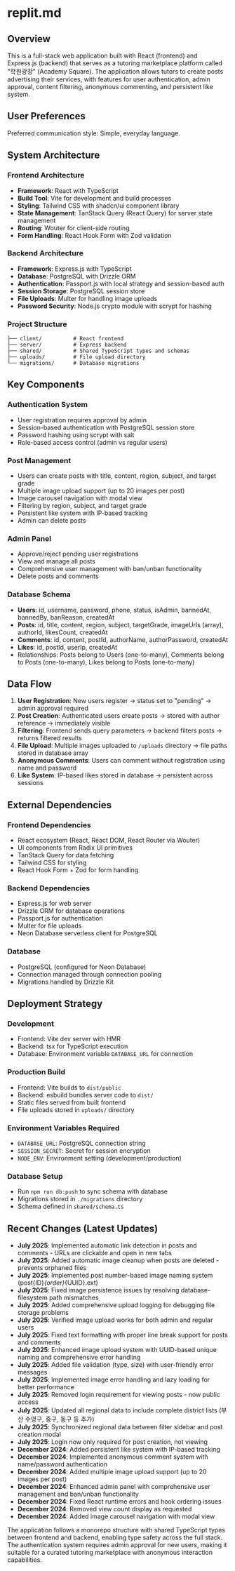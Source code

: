 # replit.md

## Overview

This is a full-stack web application built with React (frontend) and Express.js (backend) that serves as a tutoring marketplace platform called "학원광장" (Academy Square). The application allows tutors to create posts advertising their services, with features for user authentication, admin approval, content filtering, anonymous commenting, and persistent like system.

## User Preferences

Preferred communication style: Simple, everyday language.

## System Architecture

### Frontend Architecture
- **Framework**: React with TypeScript
- **Build Tool**: Vite for development and build processes
- **Styling**: Tailwind CSS with shadcn/ui component library
- **State Management**: TanStack Query (React Query) for server state management
- **Routing**: Wouter for client-side routing
- **Form Handling**: React Hook Form with Zod validation

### Backend Architecture
- **Framework**: Express.js with TypeScript
- **Database**: PostgreSQL with Drizzle ORM
- **Authentication**: Passport.js with local strategy and session-based auth
- **Session Storage**: PostgreSQL session store
- **File Uploads**: Multer for handling image uploads
- **Password Security**: Node.js crypto module with scrypt for hashing

### Project Structure
```
├── client/          # React frontend
├── server/          # Express backend
├── shared/          # Shared TypeScript types and schemas
├── uploads/         # File upload directory
└── migrations/      # Database migrations
```

## Key Components

### Authentication System
- User registration requires approval by admin
- Session-based authentication with PostgreSQL session store
- Password hashing using scrypt with salt
- Role-based access control (admin vs regular users)

### Post Management
- Users can create posts with title, content, region, subject, and target grade
- Multiple image upload support (up to 20 images per post)
- Image carousel navigation with modal view
- Filtering by region, subject, and target grade
- Persistent like system with IP-based tracking
- Admin can delete posts

### Admin Panel
- Approve/reject pending user registrations
- View and manage all posts
- Comprehensive user management with ban/unban functionality
- Delete posts and comments

### Database Schema
- **Users**: id, username, password, phone, status, isAdmin, bannedAt, bannedBy, banReason, createdAt
- **Posts**: id, title, content, region, subject, targetGrade, imageUrls (array), authorId, likesCount, createdAt
- **Comments**: id, content, postId, authorName, authorPassword, createdAt
- **Likes**: id, postId, userIp, createdAt
- Relationships: Posts belong to Users (one-to-many), Comments belong to Posts (one-to-many), Likes belong to Posts (one-to-many)

## Data Flow

1. **User Registration**: New users register → status set to "pending" → admin approval required
2. **Post Creation**: Authenticated users create posts → stored with author reference → immediately visible
3. **Filtering**: Frontend sends query parameters → backend filters posts → returns filtered results
4. **File Upload**: Multiple images uploaded to `/uploads` directory → file paths stored in database array
5. **Anonymous Comments**: Users can comment without registration using name and password
6. **Like System**: IP-based likes stored in database → persistent across sessions

## External Dependencies

### Frontend Dependencies
- React ecosystem (React, React DOM, React Router via Wouter)
- UI components from Radix UI primitives
- TanStack Query for data fetching
- Tailwind CSS for styling
- React Hook Form + Zod for form handling

### Backend Dependencies
- Express.js for web server
- Drizzle ORM for database operations
- Passport.js for authentication
- Multer for file uploads
- Neon Database serverless client for PostgreSQL

### Database
- PostgreSQL (configured for Neon Database)
- Connection managed through connection pooling
- Migrations handled by Drizzle Kit

## Deployment Strategy

### Development
- Frontend: Vite dev server with HMR
- Backend: tsx for TypeScript execution
- Database: Environment variable `DATABASE_URL` for connection

### Production Build
- Frontend: Vite builds to `dist/public`
- Backend: esbuild bundles server code to `dist/`
- Static files served from built frontend
- File uploads stored in `uploads/` directory

### Environment Variables Required
- `DATABASE_URL`: PostgreSQL connection string
- `SESSION_SECRET`: Secret for session encryption
- `NODE_ENV`: Environment setting (development/production)

### Database Setup
- Run `npm run db:push` to sync schema with database
- Migrations stored in `./migrations` directory
- Schema defined in `shared/schema.ts`

## Recent Changes (Latest Updates)

- **July 2025**: Implemented automatic link detection in posts and comments - URLs are clickable and open in new tabs
- **July 2025**: Added automatic image cleanup when posts are deleted - prevents orphaned files
- **July 2025**: Implemented post number-based image naming system (post{ID}_{order}_{UUID}.ext)
- **July 2025**: Fixed image persistence issues by resolving database-filesystem path mismatches
- **July 2025**: Added comprehensive upload logging for debugging file storage problems
- **July 2025**: Verified image upload works for both admin and regular users
- **July 2025**: Fixed text formatting with proper line break support for posts and comments
- **July 2025**: Enhanced image upload system with UUID-based unique naming and comprehensive error handling
- **July 2025**: Added file validation (type, size) with user-friendly error messages
- **July 2025**: Implemented image error handling and lazy loading for better performance
- **July 2025**: Removed login requirement for viewing posts - now public access
- **July 2025**: Updated all regional data to include complete district lists (부산 수영구, 중구, 동구 등 추가)
- **July 2025**: Synchronized regional data between filter sidebar and post creation modal
- **July 2025**: Login now only required for post creation, not viewing
- **December 2024**: Added persistent like system with IP-based tracking
- **December 2024**: Implemented anonymous comment system with name/password authentication
- **December 2024**: Added multiple image upload support (up to 20 images per post)
- **December 2024**: Enhanced admin panel with comprehensive user management and ban/unban functionality
- **December 2024**: Fixed React runtime errors and hook ordering issues
- **December 2024**: Removed view count display as requested
- **December 2024**: Added image carousel navigation with modal view

The application follows a monorepo structure with shared TypeScript types between frontend and backend, enabling type safety across the full stack. The authentication system requires admin approval for new users, making it suitable for a curated tutoring marketplace with anonymous interaction capabilities.